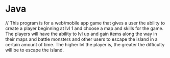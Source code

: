 # Java
// This program is for a web/mobile app game that gives a user the ability to create a player beginning at lvl 1 and choose a map and skills for
the game. The players will have the ability to lvl up and gain items along the way in their maps and battle monsters and other users to escape 
the island in a certain amount of time. The higher lvl the player is, the greater the difficulty will be to escape the island. 
